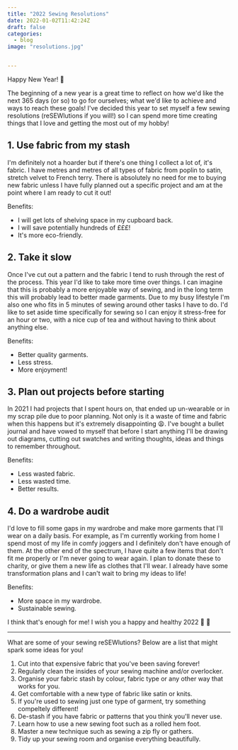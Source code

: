 ```yaml
---
title: "2022 Sewing Resolutions"
date: 2022-01-02T11:42:24Z
draft: false
categories:
  - blog
image: "resolutions.jpg"


---
```


Happy New Year! :star2:

The beginning of a new year is a great time to reflect on how we'd like the next 365 days (or so) to go for ourselves; what we'd like to achieve and ways to reach these goals! I've decided this year to set myself a few sewing resolutions (reSEWlutions if you will!) so I can spend more time creating things that I love and getting the most out of my hobby!


## 1. Use fabric from my stash
 
I'm definitely not a hoarder but if there's one thing I collect a lot of, it's fabric. I have metres and metres of all types of fabric from poplin to satin, stretch velvet to French terry. There is absolutely no need for me to buying new fabric unless I have fully planned out a specific project and am at the point where I am ready to cut it out!

Benefits:
- I will get lots of shelving space in my cupboard back.
- I will save potentially hundreds of £££!
- It's more eco-friendly.



## 2. Take it slow

Once I've cut out a pattern and the fabric I tend to rush through the rest of the process. This year I'd like to take more time over things. I can imagine that this is probably a more enjoyable way of sewing, and in the long term this will probably lead to better made garments. Due to my busy lifestyle I'm also one who fits in 5 minutes of sewing around other tasks I have to do. I'd like to set aside time specifically for sewing so I can enjoy it stress-free for an hour or two, with a nice cup of tea and without having to think about anything else.

Benefits: 
- Better quality garments. 
- Less stress.
- More enjoyment!


## 3. Plan out projects before starting

In 2021 I had projects that I spent hours on, that ended up un-wearable or in my scrap pile due to poor planning. Not only is it a waste of time and fabric when this happens but it's extremely disappointing :weary:. I've bought a bullet journal and have vowed to myself that before I start anything I'll be drawing out diagrams, cutting out swatches and writing thoughts, ideas and things to remember throughout.

Benefits: 
- Less wasted fabric.
- Less wasted time.
- Better results.


## 4. Do a wardrobe audit
I'd love to fill some gaps in my wardrobe and make more garments that I'll wear on a daily basis. For example, as I'm currently working from home I spend most of my life in comfy joggers and I definitely don't have enough of them. At the other end of the spectrum, I have quite a few items that don't fit me properly or I'm never going to wear again. I plan to donate these to charity, or give them a new life as clothes that I'll wear. I already have some transformation plans and I can't wait to bring my ideas to life!

Benefits:
- More space in my wardrobe. 
- Sustainable sewing.




I think that's enough for me! I wish you a happy and healthy 2022 :gift_heart: :tada:



---

What are some of your sewing reSEWlutions? Below are a list that might spark some ideas for you!

1. Cut into that expensive fabric that you've been saving forever!
2. Regularly clean the insides of your sewing machine and/or overlocker. 
3. Organise your fabric stash by colour, fabric type or any other way that works for you. 
4. Get comfortable with a new type of fabric like satin or knits. 
5. If you're used to sewing just one type of garment, try something compeltely different!
6. De-stash if you have fabric or patterns that you think you'll never use.
7. Learn how to use a new sewing foot such as a rolled hem foot.
8. Master a new technique such as sewing a zip fly or gathers.
9. Tidy up your sewing room and organise everything beautifully.


